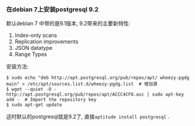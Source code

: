 ### 在debian 7上安装postgresql 9.2    
默认debian 7 中带的是9.1版本, 9.2带来的主要新特性:  
1. Index-only scans  
2. Replication improvements  
3. JSON datatype  
4. Range Types  

安装方法:  

    $ sudo echo "deb http://apt.postgresql.org/pub/repos/apt/ wheezy-pgdg main" > /etc/apt/sources.list.d/wheezy-pgdg.list  # 增加源  
    $ wget --quiet -O - http://apt.postgresql.org/pub/repos/apt/ACCC4CF8.asc | sudo apt-key add -  # Import the repository key  
    $ sudo apt-get update

这时默认的postgresql就是9.2了, 直接`aptitude install postgresql` .
